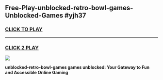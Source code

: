 
## Free-Play-unblocked-retro-bowl-games-Unblocked-Games #yjh37
<h3>
<a href="https://news.freeplayer.one?title=unblocked-retro-bowl-games&ref=8M">CLICK TO PLAY</a></h3>
<hr>

<h3>
<a href="https://news.freeplayer.one?title=unblocked-retro-bowl-games&ref=8M">CLICK 2 PLAY</a>
  
</h3>

<a href="https://news.freeplayer.one?title=unblocked-retro-bowl-games&ref=8M"><img src="https://clearcache.store/games.png"></a>


**unblocked-retro-bowl-games games unblocked: Your Gateway to Fun and Accessible Online Gaming**

